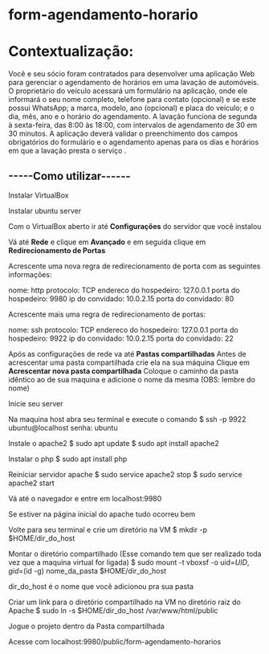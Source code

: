 # form-agendamento-horario

<h1>Contextualização:</h1>
<p>Você e seu sócio foram contratados para desenvolver uma aplicação Web para gerenciar o agendamento de horários 
em uma lavação de automóveis. O proprietário do veículo acessará um formulário na aplicação, onde ele informará o 
seu nome completo, telefone para contato (opcional) e se este possui WhatsApp; a marca, modelo, ano (opcional) e 
placa do veículo; e o dia, mês, ano e o horário do agendamento. A lavação funciona de segunda à sexta-feira, das 
8:00 às 18:00, com intervalos de agendamento de 30 em 30 minutos. A aplicação deverá validar o preenchimento dos 
campos obrigatórios do formulário e o agendamento apenas para os dias e horários em que a lavação presta o serviço
.</p>

<h2>-----Como utilizar------</h2>

Instalar VirtualBox

Instalar ubuntu server

Com o VirtualBox aberto ir até <b>Configurações</b> do servidor que você instalou

Vá até <b>Rede</b> e clique em <b>Avançado</b> e em seguida clique em <b>Redirecionamento de Portas</b>

Acrescente uma nova regra de redirecionamento de porta com as seguintes informações:

nome: http
protocolo: TCP
endereco do hospedeiro: 127.0.0.1
porta do hospedeiro: 9980
ip do convidado: 10.0.2.15
porta do convidado: 80

Acrescente mais uma regra de redirecionamento de portas:

nome: ssh
protocolo: TCP
endereco do hospedeiro: 127.0.0.1
porta do hospedeiro: 9922
ip do convidado: 10.0.2.15
porta do convidado: 22

Após as configurações de rede va até <b>Pastas compartilhadas</b>
Antes de acrescentar uma pasta compartilhada crie ela na sua máquina
Clique em <b>Acrescentar nova pasta compartilhada</b>
Coloque o caminho da pasta idêntico ao de sua maquina e adicione o nome da mesma (OBS: lembre do nome)

Inicie seu server

Na maquina host abra seu terminal e execute o comando
$ ssh -p 9922 ubuntu@localhost
senha: ubuntu

Instale o apache2
$ sudo apt update
$ sudo apt install apache2

Instalar o php
$ sudo apt install php

Reiniciar servidor apache
$ sudo service apache2 stop
$ sudo service apache2 start

Vá até o navegador e entre em
localhost:9980

Se estiver na página inicial do apache tudo ocorreu bem

Volte para seu terminal e crie um diretório na VM
$ mkdir -p $HOME/dir_do_host

Montar o diretório compartilhado (Esse comando tem que ser realizado toda vez que a maquina virtual for ligada)
$ sudo mount -t vboxsf -o uid=$UID,gid=$(id -g) nome_da_pasta $HOME/dir_do_host

dir_do_host é o nome que você adicionou pra sua pasta

Criar um link para o diretório compartilhado na VM no diretório raiz do Apache
$ sudo ln -s $HOME/dir_do_host /var/www/html/public

Jogue o projeto dentro da Pasta compartilhada

Acesse com
localhost:9980/public/form-agendamento-horarios
